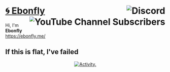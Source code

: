 # [🌀 Ebonfly](https://ebonfly.me/) <a href="https://discord.gg/DexM5QuV7c"><img align="right" alt="Discord" src="https://img.shields.io/discord/1069231084669243432?style=for-the-badge&label=discord&labelColor=1e1e2e&color=cba6f7"></a> <a href="https://www.youtube.com/@Ebonfly"><img align="right" alt="YouTube Channel Subscribers" src="https://img.shields.io/youtube/channel/subscribers/UC9Z_leOnTECruDGa4xldApg?style=for-the-badge&logoColor=cba6f7&label=YouTube&labelColor=1e1e2e&color=cba6f7"></a>

Hi, I'm **Ebonfly** 
<br> https://ebonfly.me/

## If this is flat, I've failed
<p align="center">
  <a href="https://github.com/ashutosh00710/github-readme-activity-graph">
    <img src="https://github-readme-activity-graph.vercel.app/graph?username=Ebonfly&bg_color=1e1e2e&color=cdd6f4&line=cba6f7&point=cba6f7&hide_border=true&hide_title=true&height=300&area=true&area_color=cba6f7&grid=false&radius=16" alt="Activity."/>
  </a>
</p>
